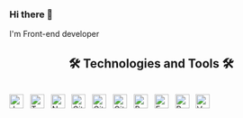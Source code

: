 ### Hi there 👋
I'm Front-end developer

<h2 align="center">🛠 Technologies and Tools 🛠</h2>
<br>
<!-- https://simpleicons.org/ -->
<span><img src="https://img.shields.io/badge/JavaScript-282C34?logo=javascript&logoColor=F7DF1E" alt="JavaScript logo" title="JavaScript" height="25" /></span>
&nbsp;
<span><img src="https://img.shields.io/badge/Typescript-282C34?logo=typescript&logoColor=3178C6" alt="Typescript logo" title="Typescript" height="25" /></span>
&nbsp;
<span><img src="https://img.shields.io/badge/NodeJs-282C34?logo=nodedotjs&logoColor=339933" alt="Node JS logo" title="Node Js" height="25" /></span>
&nbsp;
<span><img src="https://img.shields.io/badge/Git-282C34?logo=git&logoColor=F05032" alt="Git logo" title="Git" height="25" /></span>
&nbsp;
<span><img src="https://img.shields.io/badge/GitHub-282C34?logo=github&logoColor=FFFFFF" alt="Github logo" title="Github" height="25" /></span>
&nbsp;
<span><img src="https://img.shields.io/badge/GitLab-282C34?logo=gitlab&logoColor=FC6D26" alt="GitLab logo" title="GitLab" height="25" /></span>
&nbsp;
<span><img src="https://img.shields.io/badge/Redux-282C34?logo=redux&logoColor=764ABC" alt="Redux logo" title="Redux" height="25" /></span>
&nbsp;
<span><img src="https://img.shields.io/badge/Express-282C34?logo=express&logoColor=FFFFFF" alt="Express logo" title="Express" height="25" /></span>
&nbsp;
<span><img src="https://img.shields.io/badge/React-282C34?logo=react&logoColor=5fd5f4" alt="React logo" title="React" height="25" /></span>
&nbsp;
<span><img src="https://img.shields.io/badge/Vue-282C34?logo=vuedotjs&logoColor=4FC08D" alt="Vue logo" title="Vue" height="25" /></span>
&nbsp;

